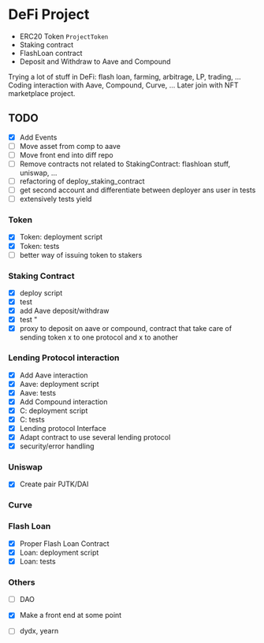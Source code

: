 # DeFi Project

- ERC20 Token `ProjectToken`
- Staking contract
- FlashLoan contract 
- Deposit and Withdraw to Aave and Compound


Trying a lot of stuff in DeFi: flash loan, farming, arbitrage, LP, trading, ...
Coding interaction with Aave, Compound, Curve, ...
Later join with NFT marketplace project.


## TODO

- [x] Add Events
- [ ] Move asset from comp to aave 
- [ ] Move front end into diff repo
- [ ] Remove contracts not related to StakingContract: flashloan stuff, uniswap, ...
- [ ] refactoring of deploy_staking_contract
- [ ] get second account and differentiate between deployer ans user in tests
- [ ] extensively tests yield

### Token
- [x] Token: deployment script
- [x] Token: tests
- [ ] better way of issuing token to stakers

### Staking Contract
- [x] deploy script
- [x] test
- [x] add Aave deposit/withdraw
- [x] test       "
- [x] proxy to deposit on aave or compound, contract that take care of sending token x to one protocol and x to another

### Lending Protocol interaction

- [x] Add Aave interaction
- [x] Aave: deployment script
- [x] Aave: tests
- [x] Add Compound interaction
- [x] C: deployment script
- [x] C: tests
- [x] Lending protocol Interface
- [x] Adapt contract to use several lending protocol
- [x] security/error handling

### Uniswap

- [x] Create pair PJTK/DAI

### Curve


### Flash Loan
- [x] Proper Flash Loan Contract
- [x] Loan: deployment script
- [x] Loan: tests

### Others
- [ ] DAO
- [x] Make a front end at some point
- [ ] dydx, yearn

